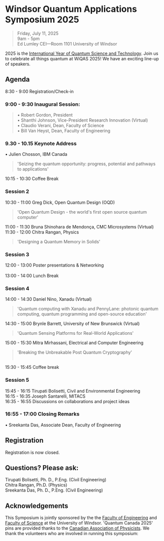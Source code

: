 # Windsor Quantum Applications Symposium 2025
> Friday, July 11, 2025 <br/>
> 9am - 5pm <br/>
> Ed Lumley CEI—Room 1101 University of Windsor <br/>

2025 is the [International Year of Quantum Science and Technology](https://quantum2025.org/).  Join us to celebrate all things quantum at WiQAS 2025!  We have an exciting line-up of speakers.

## Agenda
8:30 -	   9:00	Registration/Check-in <br/>
### 9:00 -	   9:30	Inaugural Session:
> •	Robert Gordon, President<br/>
> •	Shanthi Johnson, Vice-President Research Innovation (Virtual) <br/>
> •	Claudio Verani, Dean, Faculty of Science<br/>
> •	Bill Van Heyst, Dean, Faculty of Engineering<br/>

### 9.30 -	 10.15	Keynote Address
•	Julien Chosson, IBM Canada <br/>
> 'Seizing the quantum opportunity: progress, potential and pathways to applications' <br/>

10:15 -	 10:30	Coffee Break<br/>
### Session 2
10:30 -	 11:00	Greg Dick, Open Quantum Design (OQD)<br/>
> 'Open Quantum Design - the world's first open source quantum computer' <br/>

11:00 -	 11:30	Bruna Shinohara de Mendonça, CMC Microsystems (Virtual) <br/>
11:30 -	 12:00	Chitra Rangan, Physics <br/>
> 'Designing a Quantum Memory in Solids' <br/>

### Session 3
12:00 -	13:00	Poster presentations & Networking<br/><br/>
13:00 -	14:00	Lunch Break<br/>
### Session 4
14:00 -	 14:30	Daniel Nino, Xanadu (Virtual) <br/>
> 'Quantum computing with Xanadu and PennyLane: photonic quantum computing, quantum programming and open-source education' <br/>

14:30 -	 15:00	Brynle Barrett, University of New Brunswick (Virtual)<br/>
> 'Quantum Sensing Platforms for Real-World Applications' <br/>

15:00 -	 15:30	Mitra Mirhassani, Electrical and Computer Engineering<br/>
> 'Breaking the Unbreakable Post Quantum Cryptography' <br/><br/>

15:30 -	 15:45	Coffee break<br/>
### Session 5
15:45 -	 16:15	Tirupati Bolisetti, Civil and Environmental Engineering <br/>
16:15 -	 16:35	Joseph Santarelli, MITACS <br/>
16:35	-  16:55	Discussions on collaborations and project ideas <br/>
### 16:55	-  17:00	Closing Remarks
•	Sreekanta Das, Associate Dean, Faculty of Engineering <br/>

## Registration
Registration is now closed.  

## Questions?  Please ask:
Tirupati Bolisetti, Ph. D., P.Eng. (Civil Engineering) <br/>
Chitra Rangan, Ph.D. (Physics) <br/>
Sreekanta Das, Ph. D., P.Eng. (Civil Engineering) <br/>

## Acknowledgements
This Symposium is jointly sponsored by the the [Faculty of Engineering](https://www.uwindsor.ca/engineering/) and [Faculty of Science](https://www.uwindsor.ca/science/) at the University of Windsor.  'Quantum Canada 2025' pins are provided thanks to the [Canadian Association of Physicists](https://iyqcda.cap.ca/).  We thank the volunteers who are involved in running this symposium: 
